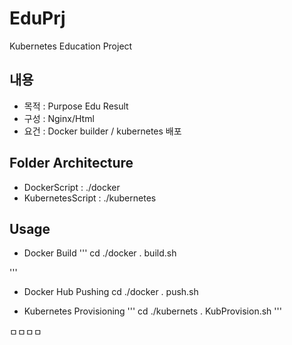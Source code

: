# EduPrj
Kubernetes Education Project

## 내용 
- 목적 : Purpose Edu Result
- 구성 : Nginx/Html
- 요건 : Docker builder / kubernetes 배포 

## Folder Architecture
* DockerScript : ./docker
* KubernetesScript : ./kubernetes

## Usage
* Docker Build
'''
cd ./docker
. build.sh

'''
* Docker Hub Pushing
cd ./docker
. push.sh

* Kubernetes Provisioning
'''
cd ./kubernets
. KubProvision.sh
'''

ㅁㅁㅁㅁ
